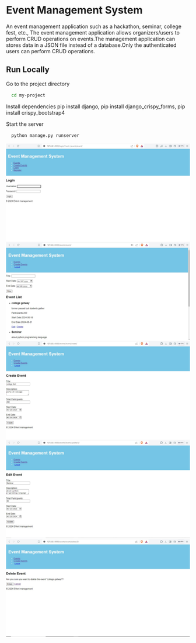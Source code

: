 
# Event Management System


An event management application such as a hackathon, seminar, college fest, etc., The event management application allows organizers/users to perform CRUD operations on events.The management application can stores data in a JSON file instead of a database.Only the authenticated users can perform CRUD operations.

## Run Locally


Go to the project directory

```bash
  cd my-project
```

Install dependencies
pip install django,
pip install django_crispy_forms,
pip install crispy_bootstrap4


Start the server

```bash
  python manage.py runserver
```

![screenshot](screenshots/login.jpg "Login")
![screenshot](screenshots/eventlist.jpg "Events")
![screenshot](screenshots/create_event.jpg "Create Events")
![screenshot](screenshots/update_event.jpg "Update Events")
![screenshot](screenshots/delete_event.jpg "Delete Events")



